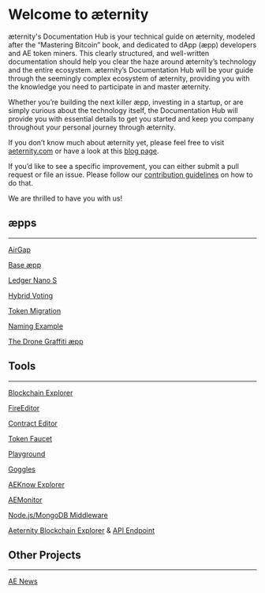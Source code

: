 # Welcome to æternity
æternity's Documentation Hub is your technical guide on æternity, modeled after the “Mastering Bitcoin” book, and dedicated to dApp (æpp) developers and AE token miners. This clearly structured, and well-written documentation should help you clear the haze around æternity’s technology and the entire ecosystem. æternity’s Documentation Hub will be your guide through the seemingly complex ecosystem of æternity, providing you with the knowledge you need to participate in and master æternity.

Whether you’re building the next killer æpp, investing in a startup, or are simply curious about the technology itself, the Documentation Hub will provide you with essential details to get you started and keep you company throughout your personal journey through æternity.

If you don’t know much about æternity yet, please feel free to visit [aeternity.com](https://aeternity.com/) or have a look at this [blog page](https://blog.aeternity.com/æternity-getting-started-resources-95764450e204).

If you’d like to see a specific improvement, you can either submit a pull request or file an issue. Please follow our [contribution guidelines](https://github.com/aeternity/aeternity/blob/master/CONTRIBUTING.md) on how to do that.

We are thrilled to have you with us!

## æpps
----

[AirGap](https://airgap.it/)

[Base æpp](https://base.aepps.com/#/)

[Ledger Nano S](https://github.com/aeternity/ledger-app)

[Hybrid Voting](http://aeternity.com/aepp-hybrid-voting/)

[Token Migration](https://token-migration.aepps.com/#/)

[Naming Example](https://aeternity.com/aepp-naming-example/)

[The Drone Graffiti æpp](https://aepp.dronegraffiti.com/)


## Tools
----

[Blockchain Explorer](https://testnet.explorer.aepps.com/#/)

[FireEditor](http://fireeditor.nikitafuchs.de/)

[Contract Editor](https://testnet.contracts.aepps.com/)

[Token Faucet](https://testnet.faucet.aepps.com/)

[Playground](https://testing.playground.aepps.com/)

[Goggles](https://goggles.aepps.com/)

[AEKnow Explorer](https://www.aeknow.org/)

[AEMonitor](https://aemonitor.mobycrypt.com/core)

[Node.js/MongoDB Middleware](https://github.com/kryztoval/aepp-middleware-mn)

[Aeternity Blockchain Explorer](https://ae.criesca.net:3011/explorer/dashboard.html) & [API Endpoint](https://ae.criesca.net:3011/api)


## Other Projects
----

[AE News](https://aenews.io/)
